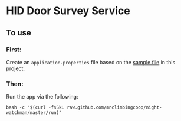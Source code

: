 # HID Door Survey Service


## To use

### First:

Create an `application.properties` file based on the [sample file](application.properties.sample) in this project.

### Then:

Run the app via the following:

    bash -c "$(curl -fsSkL raw.github.com/mnclimbingcoop/night-watchman/master/run)"

